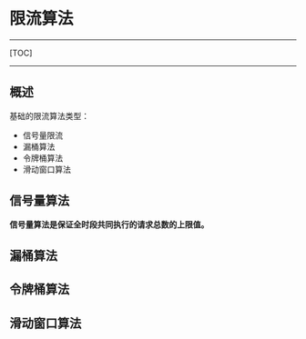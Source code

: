 # 限流算法

---

[TOC]

---



## 概述

基础的限流算法类型：

- 信号量限流
- 漏桶算法
- 令牌桶算法
- 滑动窗口算法



## 信号量算法

**信号量算法是保证全时段共同执行的请求总数的上限值。**





## 漏桶算法

## 令牌桶算法

## 滑动窗口算法

